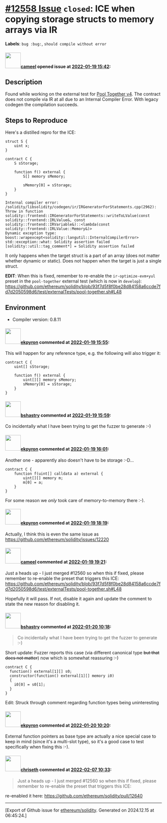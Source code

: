 # [\#12558 Issue](https://github.com/ethereum/solidity/issues/12558) `closed`: ICE when copying storage structs to memory arrays via IR
**Labels**: `bug :bug:`, `should compile without error`


#### <img src="https://avatars.githubusercontent.com/u/137030?v=4" width="50">[cameel](https://github.com/cameel) opened issue at [2022-01-19 15:42](https://github.com/ethereum/solidity/issues/12558):

## Description
Found while working on the external test for [Pool Together v4](https://github.com/pooltogether/v4-core). The contract does not compile via IR at all due to an Internal Compiler Error. With legacy codegen the compilation succeeds.

## Steps to Reproduce
Here's a distilled repro for the ICE:
```solidity
struct S {
    uint x;
}

contract C {
    S sStorage;

    function f() external {
        S[] memory sMemory;

        sMemory[0] = sStorage;
    }
}
```
```
Internal compiler error:
/solidity/libsolidity/codegen/ir/IRGeneratorForStatements.cpp(2962): Throw in function solidity::frontend::IRGeneratorForStatements::writeToLValue(const solidity::frontend::IRLValue&, const solidity::frontend::IRVariable&)::<lambda(const solidity::frontend::IRLValue::Memory&)>
Dynamic exception type: boost::wrapexcept<solidity::langutil::InternalCompilerError>
std::exception::what: Solidity assertion failed
[solidity::util::tag_comment*] = Solidity assertion failed
```

It only happens when the target struct is a part of an array (does not matter whether dynamic or static). Does not happen when the target is just a single struct.

**EDIT**: When this is fixed, remember to re-enable the `ir-optimize-evm+yul` preset in the `pool-together` external test (which is now in `develop`): https://github.com/ethereum/solidity/blob/93f7d5f8f0be28d84158a6ccde7fd7d2050598d6/test/externalTests/pool-together.sh#L48

## Environment

- Compiler version: 0.8.11

#### <img src="https://avatars.githubusercontent.com/u/1347491?v=4" width="50">[ekpyron](https://github.com/ekpyron) commented at [2022-01-19 15:55](https://github.com/ethereum/solidity/issues/12558#issuecomment-1016608406):

This will happen for any reference type, e.g. the following will also trigger it:
```
contract C {
    uint[] sStorage;

    function f() external {
        uint[][] memory sMemory;
        sMemory[0] = sStorage;
    }
}
```

#### <img src="https://avatars.githubusercontent.com/u/2388185?v=4" width="50">[bshastry](https://github.com/bshastry) commented at [2022-01-19 15:59](https://github.com/ethereum/solidity/issues/12558#issuecomment-1016611804):

Co incidentally what I have been trying to get the fuzzer to generate :-)

#### <img src="https://avatars.githubusercontent.com/u/1347491?v=4" width="50">[ekpyron](https://github.com/ekpyron) commented at [2022-01-19 16:01](https://github.com/ethereum/solidity/issues/12558#issuecomment-1016614651):

Another one - apparently also doesn't have to be storage :-D...
```
contract C {
    function f(uint[] calldata a) external {
        uint[][] memory m;
        m[0] = a;
    }
}
```

For some reason we *only* took care of memory-to-memory there :-).

#### <img src="https://avatars.githubusercontent.com/u/1347491?v=4" width="50">[ekpyron](https://github.com/ekpyron) commented at [2022-01-19 18:19](https://github.com/ethereum/solidity/issues/12558#issuecomment-1016741828):

Actually, I think this is even the same issue as https://github.com/ethereum/solidity/issues/12220

#### <img src="https://avatars.githubusercontent.com/u/137030?v=4" width="50">[cameel](https://github.com/cameel) commented at [2022-01-19 19:21](https://github.com/ethereum/solidity/issues/12558#issuecomment-1016791294):

Just a heads up - I just merged #12560 so when this if fixed, please remember to re-enable the preset that triggers this ICE:
https://github.com/ethereum/solidity/blob/93f7d5f8f0be28d84158a6ccde7fd7d2050598d6/test/externalTests/pool-together.sh#L48

Hopefully it will pass. If not, disable it again and update the comment to state the new reason for disabling it.

#### <img src="https://avatars.githubusercontent.com/u/2388185?v=4" width="50">[bshastry](https://github.com/bshastry) commented at [2022-01-20 10:18](https://github.com/ethereum/solidity/issues/12558#issuecomment-1017321396):

> Co incidentally what I have been trying to get the fuzzer to generate :-)

Short update: Fuzzer reports this case (via different canonical type ~~but that does not matter~~) now which is somewhat reassuring :-)

```
contract C {
  function() external[1][] s0;
  constructor(function() external[1][] memory i0)
  {
    i0[0] = s0[1];
  }
}
```

Edit: Struck through comment regarding function types being uninteresting

#### <img src="https://avatars.githubusercontent.com/u/1347491?v=4" width="50">[ekpyron](https://github.com/ekpyron) commented at [2022-01-20 10:20](https://github.com/ethereum/solidity/issues/12558#issuecomment-1017323243):

External function pointers as base type are actually a nice special case to keep in mind (since it's a multi-slot type), so it's a good case to test specifically when fixing this :-).

#### <img src="https://avatars.githubusercontent.com/u/9073706?v=4" width="50">[chriseth](https://github.com/chriseth) commented at [2022-02-07 10:33](https://github.com/ethereum/solidity/issues/12558#issuecomment-1031315161):

> Just a heads up - I just merged #12560 so when this if fixed, please remember to re-enable the preset that triggers this ICE:

re-enabled it here: https://github.com/ethereum/solidity/pull/12640


-------------------------------------------------------------------------------



[Export of Github issue for [ethereum/solidity](https://github.com/ethereum/solidity). Generated on 2024.12.15 at 06:45:24.]
